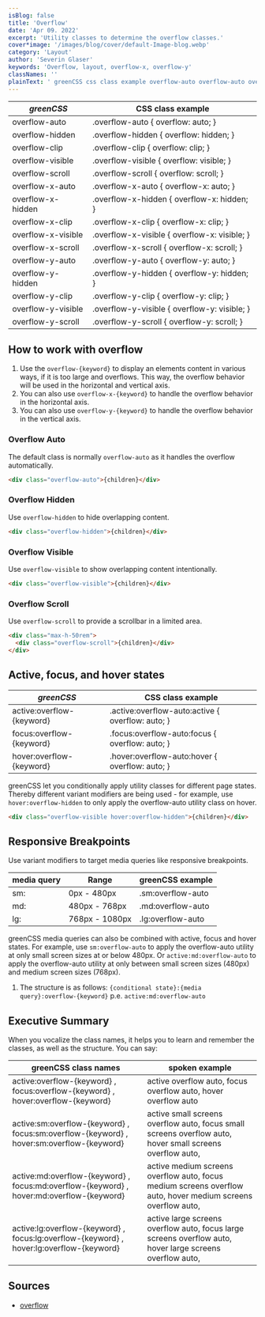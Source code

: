 ```yaml
---
isBlog: false
title: 'Overflow'
date: 'Apr 09. 2022'
excerpt: 'Utility classes to determine the overflow classes.'
cover*image: '/images/blog/cover/default-Image-blog.webp'
category: 'Layout'
author: 'Severin Glaser'
keywords: 'Overflow, layout, overflow-x, overflow-y'
classNames: ''
plainText: ' greenCSS css class example overflow-auto overflow-auto overflow: auto; overflow-hidden overflow-hidden overflow: hidden; overflow-clip overflow-clip overflow: clip; overflow-visible overflow-visible overflow: visible; overflow-scroll overflow-scroll overflow: scroll; overflow-x-auto overflow-x-auto overflow-x: auto; overflow-x-hidden overflow-x-hidden overflow-x: hidden; overflow-x-clip overflow-x-clip overflow-x: clip; overflow-x-visible overflow-x-visible overflow-x: visible; overflow-x-scroll overflow-x-scroll overflow-x: scroll; overflow-y-auto overflow-y-auto overflow-y: auto; overflow-y-hidden overflow-y-hidden overflow-y: hidden; overflow-y-clip overflow-y-clip overflow-y: clip; overflow-y-visible overflow-y-visible overflow-y: visible; overflow-y-scroll overflow-y-scroll overflow-y: scroll; how to work with overflow 1 use the `overflow keyword ` to display an elements content in various ways if it is too large and overflows this way the overflow behavior will be used in the horizontal and vertical axis 2 you can also use `overflow-x keyword ` to handle the overflow behavior in the horizontal axis 3 you can also use `overflow-y keyword ` to handle the overflow behavior in the vertical axis overflow auto the default class is normally `overflow-auto` as it handles the overflow automatically  overflow hidden use `overflow-hidden` to hide overlapping content  overflow visible use `overflow-visible` to show overlapping content intentionally  overflow scroll use `overflow-scroll` to provide a scrollbar in a limited area  active focus and hover states greenCSS css class example active:overflow keyword active :overflow-auto:active overflow: auto; focus:overflow keyword focus :overflow-auto:focus overflow: auto; hover:overflow keyword hover :overflow-auto:hover overflow: auto; greenCSS let you conditionally apply utility classes for different page states thereby different variant modifiers are being used for example use `hover:overflow-hidden` to only apply the overflow-auto utility class on hover  responsive breakpoints use variant modifiers to target media queries like responsive breakpoints media query range greenCSS example sm: 0px 480px sm:overflow-auto md: 480px 768px md:overflow-auto lg: 768px 1080px lg:overflow-auto greenCSS media queries can also be combined with active focus and hover states for example use `sm:overflow-auto` to apply the overflow-auto utility at only small screen sizes at or below 480px or `active:md:overflow-auto` to apply the overflow-auto utility at only between small screen sizes 480px and medium screen sizes 768px 1 the structure is as follows: ` conditional state : media query :overflow keyword ` p e `active:md:overflow-auto` executive summary when you vocalize the class names it helps you to learn and remember the classes as well as the structure you can say: greenCSS class names spoken example active:overflow keyword focus:overflow keyword hover:overflow keyword active overflow auto focus overflow auto hover overflow auto active:sm:overflow keyword focus:sm:overflow keyword hover:sm:overflow keyword active small screens overflow auto focus small screens overflow auto hover small screens overflow auto active:md:overflow keyword focus:md:overflow keyword hover:md:overflow keyword active medium screens overflow auto focus medium screens overflow auto hover medium screens overflow auto active:lg:overflow keyword focus:lg:overflow keyword hover:lg:overflow keyword active large screens overflow auto focus large screens overflow auto hover large screens overflow auto sources overflow https: developer mozilla org en-us docs web css overflow '
---
```


| _greenCSS_          | CSS class example                            |
| ------------------ | -------------------------------------------- |
| overflow-auto      | .overflow-auto { overflow: auto; }           |
| overflow-hidden    | .overflow-hidden { overflow: hidden; }       |
| overflow-clip      | .overflow-clip { overflow: clip; }           |
| overflow-visible   | .overflow-visible { overflow: visible; }     |
| overflow-scroll    | .overflow-scroll { overflow: scroll; }       |
| overflow-x-auto    | .overflow-x-auto { overflow-x: auto; }       |
| overflow-x-hidden  | .overflow-x-hidden { overflow-x: hidden; }   |
| overflow-x-clip    | .overflow-x-clip { overflow-x: clip; }       |
| overflow-x-visible | .overflow-x-visible { overflow-x: visible; } |
| overflow-x-scroll  | .overflow-x-scroll { overflow-x: scroll; }   |
| overflow-y-auto    | .overflow-y-auto { overflow-y: auto; }       |
| overflow-y-hidden  | .overflow-y-hidden { overflow-y: hidden; }   |
| overflow-y-clip    | .overflow-y-clip { overflow-y: clip; }       |
| overflow-y-visible | .overflow-y-visible { overflow-y: visible; } |
| overflow-y-scroll  | .overflow-y-scroll { overflow-y: scroll; }   |

## How to work with overflow

1. Use the `overflow-{keyword}` to display an elements content in various ways, if it is too large and overflows. This way, the overflow behavior will be used in the horizontal and vertical axis.
2. You can also use `overflow-x-{keyword}` to handle the overflow behavior in the horizontal axis.
3. You can also use `overflow-y-{keyword}` to handle the overflow behavior in the vertical axis.

### Overflow Auto

The default class is normally `overflow-auto` as it handles the overflow automatically.

```html
<div class="overflow-auto">{children}</div>
```

### Overflow Hidden

Use `overflow-hidden` to hide overlapping content.

```html
<div class="overflow-hidden">{children}</div>
```

### Overflow Visible

Use `overflow-visible` to show overlapping content intentionally.

```html
<div class="overflow-visible">{children}</div>
```

### Overflow Scroll

Use `overflow-scroll` to provide a scrollbar in a limited area.

```html
<div class="max-h-50rem">
  <div class="overflow-scroll">{children}</div>
</div>
```

## Active, focus, and hover states

| _greenCSS_                 | CSS class example                                 |
| ------------------------- | ------------------------------------------------- |
| active:overflow-{keyword} | .active\:overflow-auto:active { overflow: auto; } |
| focus:overflow-{keyword}  | .focus\:overflow-auto:focus { overflow: auto; }   |
| hover:overflow-{keyword}  | .hover\:overflow-auto:hover { overflow: auto; }   |

greenCSS let you conditionally apply utility classes for different page states. Thereby different variant modifiers are being used - for example, use `hover:overflow-hidden` to only apply the overflow-auto utility class on hover.

```html
<div class="overflow-visible hover:overflow-hidden">{children}</div>
```

## Responsive Breakpoints

Use variant modifiers to target media queries like responsive breakpoints.

| media query | Range          | greenCSS example   |
| ----------- | -------------- | ----------------- |
| sm:         | 0px - 480px    | .sm:overflow-auto |
| md:         | 480px - 768px  | .md:overflow-auto |
| lg:         | 768px - 1080px | .lg:overflow-auto |

greenCSS media queries can also be combined with active, focus and hover states. For example, use `sm:overflow-auto` to apply the overflow-auto utility at only small screen sizes at or below 480px. Or `active:md:overflow-auto` to apply the overflow-auto utility at only between small screen sizes (480px) and medium screen sizes (768px).

1. The structure is as follows: `{conditional state}:{media query}:overflow-{keyword}` p.e. `active:md:overflow-auto`

## Executive Summary

When you vocalize the class names, it helps you to learn and remember the classes, as well as the structure. You can say:

| greenCSS class names                                                                      | spoken example                                                                                               |
| ---------------------------------------------------------------------------------------- | ------------------------------------------------------------------------------------------------------------ |
| active:overflow-{keyword} , focus:overflow-{keyword} , hover:overflow-{keyword}          | active overflow auto, focus overflow auto, hover overflow auto                                               |
| active:sm:overflow-{keyword} , focus:sm:overflow-{keyword} , hover:sm:overflow-{keyword} | active small screens overflow auto, focus small screens overflow auto, hover small screens overflow auto,    |
| active:md:overflow-{keyword} , focus:md:overflow-{keyword} , hover:md:overflow-{keyword} | active medium screens overflow auto, focus medium screens overflow auto, hover medium screens overflow auto, |
| active:lg:overflow-{keyword} , focus:lg:overflow-{keyword} , hover:lg:overflow-{keyword} | active large screens overflow auto, focus large screens overflow auto, hover large screens overflow auto,    |

## Sources

- [overflow](https://developer.mozilla.org/en-US/docs/Web/CSS/overflow)
